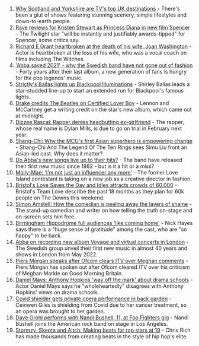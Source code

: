 1. [Why Scotland and Yorkshire are TV's top UK destinations](https://www.bbc.co.uk/news/entertainment-arts-58421232?at_medium=RSS&at_campaign=KARANGA) - There's been a glut of shows featuring stunning scenery, simple lifestyles and down-to-earth people.
2. [Rave reviews for Kristen Stewart as Princess Diana in new film Spencer](https://www.bbc.co.uk/news/entertainment-arts-58438955?at_medium=RSS&at_campaign=KARANGA) - The Twilight star "will be instantly and justifiably awards-tipped" for Spencer, some critics say.
3. [Richard E Grant heartbroken at the death of his wife, Joan Washington](https://www.bbc.co.uk/news/entertainment-arts-58436099?at_medium=RSS&at_campaign=KARANGA) - Actor is heartbroken at the loss of his wife, who was a vocal coach on films including The Witches.
4. ['Abba saved 2021' - why the Swedish band have not gone out of fashion](https://www.bbc.co.uk/news/entertainment-arts-58433351?at_medium=RSS&at_campaign=KARANGA) - Forty years after their last album, a new generation of fans is hungry for the pop legends' music.
5. [Strictly's Ballas lights up Blackpool Illuminations](https://www.bbc.co.uk/news/uk-england-lancashire-58440257?at_medium=RSS&at_campaign=KARANGA) - Shirley Ballas leads a star-studded line-up to start an extended run for Blackpool's famous lights.
6. [Drake credits The Beatles on Certified Lover Boy](https://www.bbc.co.uk/news/entertainment-arts-58433024?at_medium=RSS&at_campaign=KARANGA) - Lennon and McCartney get a writing credit on the star's new album, which came out at midnight.
7. [Dizzee Rascal: Rapper denies headbutting ex-girlfriend](https://www.bbc.co.uk/news/uk-england-london-58438094?at_medium=RSS&at_campaign=KARANGA) - The rapper, whose real name is Dylan Mills, is due to go on trial in February next year.
8. [Shang-Chi: Why the MCU's first Asian superhero is empowering change](https://www.bbc.co.uk/news/entertainment-arts-58361669?at_medium=RSS&at_campaign=KARANGA) - Shang-Chi And The Legend Of The Ten Rings sees Simu Liu front an Asian-led cast. Why does it matter?
9. [Do Abba's new songs live up to their hits?](https://www.bbc.co.uk/news/entertainment-arts-58423458?at_medium=RSS&at_campaign=KARANGA) - The band have released their first new music since 1982 - but is it a hit or a miss?
10. [Molly-Mae: 'I’m not just an influencer any more'](https://www.bbc.co.uk/news/newsbeat-58409888?at_medium=RSS&at_campaign=KARANGA) - The former Love Island contestant is taking on a new job as a creative director in fashion.
11. [Bristol's Love Saves the Day and Idles attracts crowds of 60,000](https://www.bbc.co.uk/news/uk-england-bristol-58398648?at_medium=RSS&at_campaign=KARANGA) - Bristol's Team Love describe the past 18 months as they plan for 60k people on The Downs this weekend.
12. [Simon Amstell: How the comedian is peeling away the layers of shame](https://www.bbc.co.uk/news/entertainment-arts-58228429?at_medium=RSS&at_campaign=KARANGA) - The stand-up comedian and writer on how telling the truth on-stage and on-screen sets him free.
13. [Birmingham Hippodrome full audiences 'like coming home'](https://www.bbc.co.uk/news/uk-england-birmingham-58408168?at_medium=RSS&at_campaign=KARANGA) - Nick Hayes says there is a "huge sense of gratitude" among the cast, who are "so happy" to be back.
14. [Abba on recording new album Voyage and virtual concerts in London](https://www.bbc.co.uk/news/entertainment-arts-58428407?at_medium=RSS&at_campaign=KARANGA) - The Swedish group unveil their first new music in almost 40 years and shows in London from May 2022.
15. [Piers Morgan speaks after Ofcom clears ITV over Meghan comments](https://www.bbc.co.uk/news/entertainment-arts-58415588?at_medium=RSS&at_campaign=KARANGA) - Piers Morgan has spoken out after Ofcom cleared ITV over his criticism of Meghan Markle on Good Morning Britain.
16. [Daniel Mays: Anthony Hopkins 'way off the mark' about drama schools](https://www.bbc.co.uk/news/entertainment-arts-58414816?at_medium=RSS&at_campaign=KARANGA) - Actor Daniel Mays says he "wholeheartedly" disagrees with Anthony Hopkins’ views on drama schools.
17. [Covid shielder gets private opera performance in back garden](https://www.bbc.co.uk/news/uk-england-london-58414445?at_medium=RSS&at_campaign=KARANGA) - Ceinwen Giles is shielding from Covid due to her cancer treatment, so an opera was brought to her garden.
18. [Dave Grohl performs with Nandi Bushell, 11, at Foo Fighters gig](https://www.bbc.co.uk/news/uk-england-suffolk-58398324?at_medium=RSS&at_campaign=KARANGA) - Nandi Bushell joins the American rock band on stage in Los Angeles.
19. [Stormzy, Skepta and Aitch: Making beats for rap stars at 19](https://www.bbc.co.uk/news/uk-wales-58355499?at_medium=RSS&at_campaign=KARANGA) - Chris Rich has made thousands from creating beats in the style of hip hop's elite.
